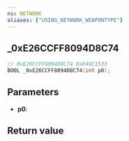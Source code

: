 ```yaml
---
ns: NETWORK
aliases: ["USING_NETWORK_WEAPONTYPE"]
---
```

## _0xE26CCFF8094D8C74

```c
// 0xE26CCFF8094D8C74 0xF49C1533
BOOL _0xE26CCFF8094D8C74(int p0);
```


## Parameters
* **p0**: 

## Return value
